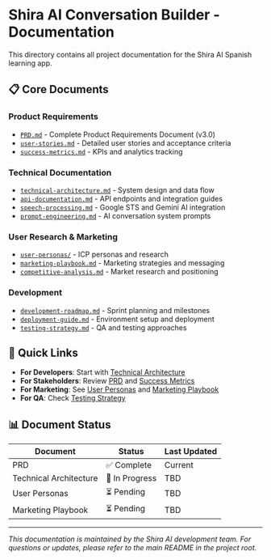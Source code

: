 # Shira AI Conversation Builder - Documentation

This directory contains all project documentation for the Shira AI Spanish learning app.

## 📋 **Core Documents**

### Product Requirements

- [`PRD.md`](./PRD.md) - Complete Product Requirements Document (v3.0)
- [`user-stories.md`](./user-stories/) - Detailed user stories and acceptance criteria
- [`success-metrics.md`](./success-metrics.md) - KPIs and analytics tracking

### Technical Documentation

- [`technical-architecture.md`](./technical-architecture.md) - System design and data flow
- [`api-documentation.md`](./api/) - API endpoints and integration guides
- [`speech-processing.md`](./speech-processing.md) - Google STS and Gemini AI integration
- [`prompt-engineering.md`](./prompt-engineering.md) - AI conversation system prompts

### User Research & Marketing

- [`user-personas/`](./user-personas/) - ICP personas and research
- [`marketing-playbook.md`](./marketing-playbook.md) - Marketing strategies and messaging
- [`competitive-analysis.md`](./competitive-analysis.md) - Market research and positioning

### Development

- [`development-roadmap.md`](./development-roadmap.md) - Sprint planning and milestones
- [`deployment-guide.md`](./deployment-guide.md) - Environment setup and deployment
- [`testing-strategy.md`](./testing-strategy.md) - QA and testing approaches

## 🎯 **Quick Links**

- **For Developers**: Start with [Technical Architecture](./technical-architecture.md)
- **For Stakeholders**: Review [PRD](./PRD.md) and [Success Metrics](./success-metrics.md)
- **For Marketing**: See [User Personas](./user-personas/) and [Marketing Playbook](./marketing-playbook.md)
- **For QA**: Check [Testing Strategy](./testing-strategy.md)

## 📊 **Document Status**

| Document               | Status         | Last Updated |
| ---------------------- | -------------- | ------------ |
| PRD                    | ✅ Complete    | Current      |
| Technical Architecture | 🔄 In Progress | TBD          |
| User Personas          | ⏳ Pending     | TBD          |
| Marketing Playbook     | ⏳ Pending     | TBD          |

---

_This documentation is maintained by the Shira AI development team. For questions or updates, please refer to the main README in the project root._
